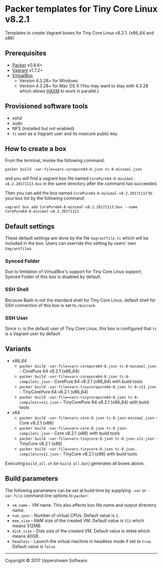 # Packer templates for Tiny Core Linux v8.2.1

Templates to create Vagrant boxes for Tiny Core Linux v8.2.1. (x86_64 and x86)


## Prerequisites

* [Packer][] v0.8.6+
* [Vagrant][] v1.7.2+
* [VirtualBox][]
	* Version 4.3.28+ for Windows
	* Version 4.3.28+ for Mac OS X (You may want to stay with 4.3.28 which allows [HAXM][] to work in parallel.)

[Packer]: https://www.packer.io/ "Packer by HashiCorp"
[Vagrant]: https://www.vagrantup.com/ "Vagrant"
[VirtualBox]: https://www.virtualbox.org/ "Oracle VM VirtualBox"
[HAXM]: https://software.intel.com/en-us/android/articles/intel-hardware-accelerated-execution-manager
        "Intel&reg; Hardware Accelerated Execution Manager"


## Provisioned software tools

* sshd
* sudo
* NFS (installed but not enabled)
* `tc` user as a Vagrant user and its insecure public key


## How to create a box

From the terminal, invoke the following command:

    packer build -var-file=vars-corepure64-8.json tc-8-minimal.json

and you will find a vagrant box file named `CorePure64-8-minimal-v8.2.20171113.box`
in the same directory after the command has succeeded.

Then you can add the box named `CorePure64-8-minimal-v8.2.20171113` to your box list
by the following command:

    vagrant box add CorePure64-8-minimal-v8.2.20171113.box --name CorePure64-8-minimal-v8.2.20171113


## Default settings

These default settings are done by the file `Vagrantfile.tc` which will be included in the box.
Users can override this setting by users' own `Vagrantfile`s.

### Synced Folder

Due to limitation of VirtualBox's support for Tiny Core Linux support, Synced Folder of this box is disabled by default.

### SSH Shell

Because Bash is not the standard shell for Tiny Core Linux, default shell for SSH connection of this box
is set to `/bin/ash`.

### SSH User

Since `tc` is the default user of Tiny Core Linux, this box is configured that `tc` is a Vagrant user by default.


## Variants

* x86_64
    * `packer build -var-file=vars-corepure64-8.json tc-8-minimal.json` - CorePure 64 v8.2.1 (x86_64)
    * `packer build -var-file=vars-corepure64-8.json tc-8-compiletc.json` - CorePure 64 v8.2.1 (x86_64) with build tools
    * `packer build -var-file=vars-tinycorepure64-8.json tc-8-x11.json` - TinyCorePure 64 v8.2.1 (x86_64)
    * `packer build -var-file=vars-tinycorepure64-8.json tc-8-compiletc+x11.json` - TinyCorePure 64 v8.2.1 (x86_64) with build tools
* x64
    * `packer build -var-file=vars-core-8.json tc-8.json-minimal.json` - Core v8.2.1 (x86)
    * `packer build -var-file=vars-core-8.json tc-8.json-compiletc.json` - Core v8.2.1 (x86) with build tools
    * `packer build -var-file=vars-tinycore-8.json tc-8.json-x11.json` - TinyCore v8.2.1 (x86)
    * `packer build -var-file=vars-tinycore-8.json tc-8.json-compiletc+x11.json` - TinyCore v8.2.1 (x86) with build tools

Executing `build_all.sh` (or `build_all.bat`) generates all boxes above.


## Build parameters

The following parameters can be set at build time by supplying `-var` or `-var-file` command line options to `packer`:

* `vm_name` - VM name.  This also affects box file name and output directory name.
* `num_cpus` - Number of virtual CPUs.  Default value is `2`.
* `mem_size` - RAM size of the created VM.  Default value is `512` which means 512MB.
* `disk_size` - Disk size of the created VM.  Default value is `40960` which means 40GB.
* `headless` - Launch the virtual machine in headless mode if set to `true`.  Default value is `false`.


- - -

Copyright &copy; 2017 Upperstream Software.
